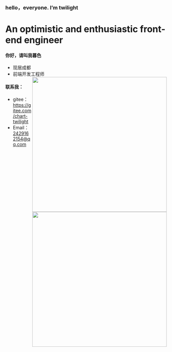 ### hello，everyone. I’m twilight

# An optimistic and enthusiastic front-end engineer

#### 你好，请叫我暮色

- 现居成都
- 前端开发工程师
  <a><img align="right" width="420" src="https://github-readme-stats.vercel.app/api?username=boy-twilight&bg_color=30,e96443,904e95&title_color=fff&text_color=fff&hide_border=true" /></a>
  <img align="right" width="420" src="https://github-readme-stats.vercel.app/api/top-langs/?username=boy-twilight&layout=compact&bg_color=30,e96443,904e95&title_color=fff&text_color=fff&hide_border=true" />

#### 联系我：

- gitee：https://gitee.com/chart-twilight
- Email：2429162154@qq.com
  <a>

</a>


